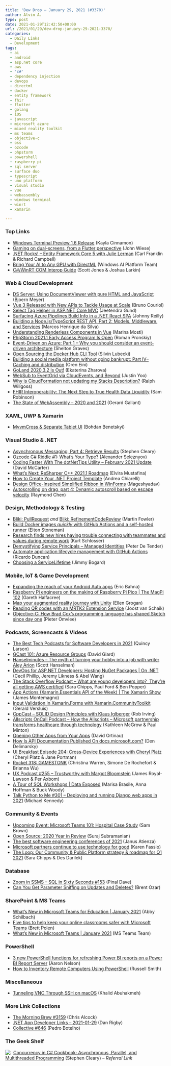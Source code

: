 ```yaml
---
title: 'Dew Drop – January 29, 2021 (#3370)'
author: Alvin A.
type: post
date: 2021-01-29T12:42:50+00:00
url: /2021/01/29/dew-drop-january-29-2021-3370/
categories:
  - Daily Links
  - Development
tags:
  - ai
  - android
  - asp.net core
  - aws
  - 'c#'
  - dependency injection
  - devops
  - directml
  - docker
  - entity framework
  - fhir
  - flutter
  - golang
  - iOS
  - javascript
  - microsoft azure
  - mixed reality toolkit
  - ms teams
  - objective-c
  - oss
  - ozcode
  - phpstorm
  - powershell
  - raspberry pi
  - sql server
  - surface duo
  - typescript
  - uno platform
  - visual studio
  - vue
  - webassembly
  - windows terminal
  - winrt
  - xamarin

---
```

### <a name="top"></a>Top Links

  * <a href="https://devblogs.microsoft.com/commandline/windows-terminal-preview-1-6-release/?WT.mc_id=DOP-MVP-4025064" target="_blank" rel="noopener">Windows Terminal Preview 1.6 Release</a> (Kayla Cinnamon)
  * <a href="https://devblogs.microsoft.com/surface-duo/dual-screen-gaming-flutter-flame/?WT.mc_id=DOP-MVP-4025064" target="_blank" rel="noopener">Gaming on dual-screens, from a Flutter perspective</a> (John Wiese)
  * <a href="http://www.dotnetrocks.com/default.aspx?ShowNum=1724" target="_blank" rel="noopener">.NET Rocks! &#8211; Entity Framework Core 5 with Julie Lerman</a> (Carl Franklin & Richard Campbell)
  * <a href="https://blogs.windows.com/windowsdeveloper/2021/01/28/bring-your-ai-to-any-gpu-with-directml/?WT.mc_id=WD-MVP-4025064" target="_blank" rel="noopener">Bring Your AI to Any GPU with DirectML</a> (Windows AI Platform Team)
  * <a href="https://github.com/microsoft/CsWinRT/blob/master/docs/interop.md" target="_blank" rel="noopener">C#/WinRT COM Interop Guide</a> (Scott Jones & Joshua Larkin)



### <a name="web"></a>Web & Cloud Development

  * <a href="https://www.textcontrol.com/blog/2021/01/28/ds-server-using-documentviewer-with-pure-html-and-javascript/" target="_blank" rel="noopener">DS Server: Using DocumentViewer with pure HTML and JavaScript</a> (Bjoern Meyer)
  * <a href="https://www.infoq.com/articles/vue-3-one-piece-release/?utm_campaign=infoq_content&utm_source=infoq&utm_medium=feed&utm_term=global" target="_blank" rel="noopener">Vue 3 Released with New APIs to Tackle Usage at Scale</a> (Bruno Couriol)
  * <a href="https://www.telerik.com/blogs/select-tag-helper-asp-net-core-mvc" target="_blank" rel="noopener">Select Tag Helper in ASP.NET Core MVC</a> (Jeetendra Gund)
  * <a href="http://blog.johnnyreilly.com/2021/01/surfacing-azure-pipelines-build-info-in.html" target="_blank" rel="noopener">Surfacing Azure Pipelines Build Info in a .NET React SPA</a> (Johnny Reilly)
  * <a href="https://www.toptal.com/express-js/nodejs-typescript-rest-api-pt-2" target="_blank" rel="noopener">Building a Node.js/TypeScript REST API, Part 2: Models, Middleware, and Services</a> (Marcos Henrique da Silva)
  * <a href="https://www.telerik.com/blogs/understanding-renderless-components-vue" target="_blank" rel="noopener">Understanding Renderless Components in Vue</a> (Marina Mosti)
  * <a href="https://blog.jetbrains.com/phpstorm/2021/01/phpstorm-2021-1-early-access-program-is-open/" target="_blank" rel="noopener">PhpStorm 2021.1 Early Access Program Is Open</a> (Roman Pronskiy)
  * <a href="https://techcommunity.microsoft.com/t5/apps-on-azure/event-driven-on-azure-part-1-why-you-should-consider-an-event/ba-p/2106983?WT.mc_id=DOP-MVP-4025064" target="_blank" rel="noopener">Event-Driven on Azure: Part 1 – Why you should consider an event-driven architecture</a> (Shelton Graves)
  *  <a href="https://www.docker.com/blog/open-sourcing-the-docker-hub-cli-tool/" target="_blank" rel="noopener">Open Sourcing the Docker Hub CLI Tool</a> (Silvin Lubecki)
  * <a href="http://feedproxy.google.com/~r/AyendeRahien/~3/Hv50TRTQsBk/building-a-social-media-platform-without-going-bankrupt-part-iv-caching-and-distribution" target="_blank" rel="noopener">Building a social media platform without going bankrupt: Part IV–Caching and distribution</a> (Oren Eini)
  * <a href="https://blog.jetbrains.com/go/2021/01/28/goland-2020-3-2-is-out/" target="_blank" rel="noopener">GoLand 2020.3.2 Is Out!</a> (Ekaterina Zharova)
  * <a href="https://dev.to/azure/websub-to-eventgrid-via-cloudevents-and-beyond-33k5" target="_blank" rel="noopener">WebSub to EventGrid via CloudEvents, and Beyond</a> (Justin Yoo)
  * <a href="https://ralphwillgoss.github.io/blog/2021/01/27/cloud-formation-stack-description-not-being-updated" target="_blank" rel="noopener">Why is CloudFormation not updating my Stacks Description?</a> (Ralph Willgoss)
  * <a href="https://cloudblogs.microsoft.com/industry-blog/microsoft-in-business/health/2021/01/28/fhir-interoperability-the-next-step-to-true-health-data-liquidity/?WT.mc_id=DOP-MVP-4025064" target="_blank" rel="noopener">FHIR Interoperability: The Next Step to True Health Data Liquidity</a> (Sam Robinson)
  * <a href="https://platform.uno/blog/the-state-of-webassembly-2020-and-2021/" target="_blank" rel="noopener">The State of WebAssembly – 2020 and 2021</a> (Gerard Gallant)



### <a name="silverlight"></a>XAML, UWP & Xamarin

  * <a href="https://medium.com/@benetskyybogdan/mvvmcross-separate-tablet-ui-3cda628181f3?source=rss-d6cd855316de------2" target="_blank" rel="noopener">MvvmCross & Separate Tablet UI</a> (Bohdan Benetskyi)



### <a name="dotnet"></a>Visual Studio & .NET

  * <a href="https://blog.stephencleary.com/2021/01/asynchronous-messaging-4-retrieve-results.html" target="_blank" rel="noopener">Asynchronous Messaging, Part 4: Retrieve Results</a> (Stephen Cleary)
  * <a href="https://oz-code.com/blog/net-c-tips/ozcode-c-riddle-1-whats-your-type" target="_blank" rel="noopener">Ozcode C# Riddle #1: What’s Your Type?</a> (Alexander Seleznyov)
  * <a href="https://www.c-sharpcorner.com/article/coding-faster-with-the-dotnettips-utility-february-2021-update/" target="_blank" rel="noopener">&shy;&shy;Coding Faster With The dotNetTips Utility &#8211; February 2021 Update</a> (David McCarter)
  * <a href="https://blog.jetbrains.com/rscpp/2021/01/28/resharper-cpp-2021-1-roadmap/" target="_blank" rel="noopener">What’s Next: ReSharper C++ 2021.1 Roadmap</a> (Elvira Mustafina)
  * <a href="https://auth0.com/blog/create-dotnet-project-template/" target="_blank" rel="noopener">How to Create Your .NET Project Template</a> (Andrea Chiarelli)
  * <a href="https://www.syncfusion.com/blogs/post/design-office-inspired-simplified-ribbon-in-winforms.aspx" target="_blank" rel="noopener">Design Office-Inspired Simplified Ribbon in WinForms</a> (Mageshyadav)
  * <a href="https://devblogs.microsoft.com/oldnewthing/20210128-00/?p=104768" target="_blank" rel="noopener">Autoscrolling on drag, part 4: Dynamic autoscroll based on escape velocity</a> (Raymond Chen)



### <a name="design"></a>Design, Methodology & Testing

  * <a href="https://martinfowler.com/bliki/PullRequest.html" target="_blank" rel="noopener">Bliki: PullRequest</a> _and_ <a href="https://martinfowler.com/bliki/RefinementCodeReview.html" target="_blank" rel="noopener">Bliki: RefinementCodeReview</a> (Martin Fowler)
  * <a href="https://blog.sixeyed.com/build-docker-images-quickly-with-github-actions-and-a-self-hosted-runner/" target="_blank" rel="noopener">Build Docker images *quickly* with GitHub Actions and a self-hosted runner</a> (Elton Stoneman)
  * <a href="https://www.geekwire.com/2021/research-finds-new-hires-trouble-connecting-teammates-values-remote-work/" target="_blank" rel="noopener">Research finds new hires having trouble connecting with teammates and values during remote work</a> (Kurt Schlosser)
  * <a href="https://devblogs.microsoft.com/devops/demystifying-service-principals-managed-identities/?WT.mc_id=DOP-MVP-4025064" target="_blank" rel="noopener">Demystifying Service Principals – Managed Identities</a> (Peter De Tender)
  * <a href="https://azure.microsoft.com/blog/automate-application-lifecycle-management-with-github-actions/?WT.mc_id=DOP-MVP-4025064" target="_blank" rel="noopener">Automate application lifecycle management with GitHub Actions</a> (Ricardo Duncan)
  * <a href="http://feedproxy.google.com/~r/GrabBagOfT/~3/ltrclayNb00/" target="_blank" rel="noopener">Choosing a ServiceLifetime</a> (Jimmy Bogard)



### <a name="mobile"></a>Mobile, IoT & Game Development

  * <a href="http://feedproxy.google.com/~r/blogspot/hsDu/~3/k6qQhYUU_W8/expanding-reach-of-your-android-auto.html" target="_blank" rel="noopener">Expanding the reach of your Android Auto apps</a> (Eric Bahna)
  * <a href="https://www.raspberrypi.org/blog/raspberry-pi-engineers-on-the-making-of-raspberry-pi-pico-the-magpi-102/" target="_blank" rel="noopener">Raspberry Pi engineers on the making of Raspberry Pi Pico | The MagPi 102</a> (Gareth Halfacree)
  * <a href="https://blogs.unity3d.com/2021/01/28/map-your-augmented-reality-journey-with-unity/" target="_blank" rel="noopener">Map your augmented reality journey with Unity</a> (Ellen Grogan)
  * <a href="https://localjoost.github.io/Reading-QR-codes-with-an-MRTK2-Extension-Service/" target="_blank" rel="noopener">Reading QR codes with an MRTK2 Extension Service</a> (Joost van Schaik)
  * <a href="https://www.sketch.com/blog/2021/01/27/objective-c-how-brad-coxs-programming-language-shaped-sketch/" target="_blank" rel="noopener">Objective-C: How Brad Cox’s programming language has shaped Sketch since day one</a> (Pieter Omvlee)



### <a name="podcasts"></a>Podcasts, Screencasts & Videos

  * <a href="https://www.freecodecamp.org/news/best-tech-podcasts-for-software-developers/" target="_blank" rel="noopener">The Best Tech Podcasts for Software Developers in 2021</a> (Quincy Larson)
  * <a href="https://www.DavidGiard.com/2021/01/28/GCast101AzureResourceGroups.aspx" target="_blank" rel="noopener">GCast 101: Azure Resource Groups</a> (David Giard)
  * <a href="https://hanselminutes.simplecast.com/episodes/the-myth-of-turning-your-hobby-into-a-job-with-writer-aley-arion-hSx11_DR" target="_blank" rel="noopener">Hanselminutes &#8211; The myth of turning your hobby into a job with writer Aley Arion</a> (Scott Hanselman)
  * <a href="https://channel9.msdn.com/Shows/On-NET/DevOps-for-ASPNET-Developers-Hosting-NuGet-Packages?WT.mc_id=DOP-MVP-4025064" target="_blank" rel="noopener">DevOps for ASP.NET Developers: Hosting NuGet Packages | On .NET</a> (Cecil Phillip, Jeremy Likness & Abel Wang)
  * <a href="https://the-stack-overflow-podcast.simplecast.com/episodes/talking-agile-micro-services-and-open-source-with-cloudcasts-brian-gracely-sAZHgwPP" target="_blank" rel="noopener">The Stack Overflow Podcast &#8211; What are young developers into?&nbsp; They&#8217;re all getting AWS certified</a> (Sara Chipps, Paul Ford & Ben Popper)
  * <a href="https://channel9.msdn.com/Shows/XamarinShow/App-Actions-XamarinEssentials-API-of-the-Week?WT.mc_id=DOP-MVP-4025064" target="_blank" rel="noopener">App Actions (Xamarin.Essentials API of the Week) | The Xamarin Show</a> (James Montemagno)
  * <a href="https://www.youtube.com/watch?v=rRn2k3l0P8k" target="_blank" rel="noopener">Input Validation in Xamarin.Forms with Xamarin.CommunityToolkit</a> (Gerald Versluis)
  * <a href="https://cppcast.libsyn.com/solid-design-principles-with-klaus-iglberger" target="_blank" rel="noopener">CppCast &#8211; SOLID Design Principles with Klaus Iglberger</a> (Rob Irving)
  * <a href="https://podcast.allscripts.com/e/how-the-allscripts-microsoft-partnership-transforms-healthcare-through-technology/" target="_blank" rel="noopener">Allscripts OnCall Podcast &#8211; How the Allscripts &#8211; Microsoft partnership transforms healthcare through technology</a> (Kathleen McGrow & Paul Minton)
  * <a href="http://www.youtube.com/watch?v=QayeVHRC9U4" target="_blank" rel="noopener">Opening Other Apps from Your Apps</a> (David Ortinau)
  * <a href="http://www.youtube.com/watch?v=Tld6kYUSUEU" target="_blank" rel="noopener">How Is API Documentation Published On docs.microsoft.com?</a> (Den Delimarsky)
  * <a href="https://uibreakfast.com/204-cross-device-experiences-with-cheryl-platz" target="_blank" rel="noopener">UI Breakfast Episode 204: Cross-Device Experiences with Cheryl Platz</a> (Cheryl Platz & Jane Portman)
  * <a href="http://relay.fm/rocket/318" target="_blank" rel="noopener">Rocket 318: GAMESTONK</a> (Christina Warren, Simone De Rochefort & Brianna Wu)
  * <a href="https://uxpodcast.com/255-trustworthy-margot-bloomstein/" target="_blank" rel="noopener">UX Podcast #255 &#8211; Trustworthy with Margot Bloomstein</a> (James Royal-Lawson & Per Axbom)
  * <a href="https://channel9.msdn.com/Shows/Data-Exposed/A-Tour-of-SQL-Workshops?WT.mc_id=DOP-MVP-4025064" target="_blank" rel="noopener">A Tour of SQL Workshops | Data Exposed</a> (Marisa Brasile, Anna Hoffman & Buck Woody)
  * <a href="https://talkpython.fm/episodes/show/301/deploying-and-running-django-web-apps-in-2021" target="_blank" rel="noopener">Talk Python to Me #301 &#8211; Deploying and running Django web apps in 2021</a> (Michael Kennedy)



### <a name="events"></a>Community & Events

  * <a href="https://techcommunity.microsoft.com/t5/healthcare-and-life-sciences/upcoming-event-microsoft-teams-101-hospital-case-study/ba-p/2107033?WT.mc_id=DOP-MVP-4025064" target="_blank" rel="noopener">Upcoming Event: Microsoft Teams 101: Hospital Case Study</a> (Sam Brown)
  * <a href="https://developers.facebook.com/blog/post/2021/01/28/open-source-2020-year-review/" target="_blank" rel="noopener">Open Source: 2020 Year in Review</a> (Suraj Subramanian)
  * <a href="http://feedproxy.google.com/~r/LearningJquery/~3/NB1znGQsU-c/the-best-software-engineering-conferences-of-2021" target="_blank" rel="noopener">The best software engineering conferences of 2021</a> (Janus Atienza)
  * <a href="https://blogs.partner.microsoft.com/mpn/microsoft-partners-continue-to-use-technology-for-good/" target="_blank" rel="noopener">Microsoft partners continue to use technology for good</a> (Karen Fassio)
  * <a href="https://stackoverflow.blog/2021/01/28/the-loop-community-public-platform-roadmap-q1-2021/" target="_blank" rel="noopener">The Loop: Our Community & Public Platform strategy & roadmap for Q1 2021</a> (Sara Chipps & Des Darilek)



### <a name="sql"></a>Database

  * <a href="https://blog.sqlauthority.com/2021/01/29/zoom-in-ssms-sql-in-sixty-seconds-153/?utm_source=rss&utm_medium=rss&utm_campaign=zoom-in-ssms-sql-in-sixty-seconds-153" target="_blank" rel="noopener">Zoom in SSMS – SQL in Sixty Seconds #153</a> (Pinal Dave)
  * <a href="http://feedproxy.google.com/~r/BrentOzar-SqlServerDba/~3/6rK0pF1wFaE/" target="_blank" rel="noopener">Can You Get Parameter Sniffing on Updates and Deletes?</a> (Brent Ozar)



### <a name="sp"></a>SharePoint & MS Teams

  * <a href="https://techcommunity.microsoft.com/t5/education-blog/what-s-new-in-microsoft-teams-for-education-january-2021/ba-p/2107814?WT.mc_id=DOP-MVP-4025064" target="_blank" rel="noopener">What’s New in Microsoft Teams for Education | January 2021</a> (Abby Schilbach)
  * <a href="https://techcommunity.microsoft.com/t5/education-blog/five-tips-to-help-keep-your-online-classrooms-safer-with/ba-p/2099870?WT.mc_id=DOP-MVP-4025064" target="_blank" rel="noopener">Five tips to help keep your online classrooms safer with Microsoft Teams</a> (Brett Polen)
  * <a href="https://techcommunity.microsoft.com/t5/microsoft-teams-blog/what-s-new-in-microsoft-teams-january-2021/ba-p/2107163?WT.mc_id=DOP-MVP-4025064" target="_blank" rel="noopener">What’s New in Microsoft Teams | January 2021</a> (MS Teams Team)



### <a name="ps"></a>PowerShell

  * <a href="https://www.sqlservercentral.com/blogs/3-new-powershell-functions-for-refreshing-power-bi-reports-on-a-power-bi-report-server" target="_blank" rel="noopener">3 new PowerShell functions for refreshing Power BI reports on a Power BI Report Server</a> (Aaron Nelson)
  * <a href="https://petri.com/how-to-inventory-remote-computers-using-powershell?utm_source=rss&utm_medium=rss&utm_campaign=how-to-inventory-remote-computers-using-powershell" target="_blank" rel="noopener">How to Inventory Remote Computers Using PowerShell</a> (Russell Smith)



### <a name="misc"></a>Miscellaneous

  * <a href="https://khalidabuhakmeh.com/tunneling-vnc-through-ssh-on-macos" target="_blank" rel="noopener">Tunneling VNC Through SSH on macOS</a> (Khalid Abuhakmeh)



### <a name="links"></a>More Link Collections

  * <a href="http://feedproxy.google.com/~r/ReflectivePerspective/~3/NGQVBCoZEBM/" target="_blank" rel="noopener">The Morning Brew #3159</a> (Chris Alcock)
  * <a href="https://links.danrigby.com/2021/01/app-developer-links-2021-01-29/" target="_blank" rel="noopener">.NET App Developer Links &#8211; 2021-01-29</a> (Dan Rigby)
  * <a href="http://feedproxy.google.com/~r/tympanus/~3/zX_HzMcIOY0/" target="_blank" rel="noopener">Collective #646</a> (Pedro Botelho)



### <a name="shelf"></a>The Geek Shelf

<a href="https://www.amazon.com/dp/1449367569/?tag=amavin-20" target="_blank" rel="noopener"><img decoding="async" align="left" style="margin: 0px 5px 0px 0px; border: 0px currentcolor; border-image: none; float: left; display: inline; background-image: none;" src="https://m.media-amazon.com/images/I/51QnnIC25sL._SS135_.jpg" border="0" /></a>&nbsp;<a href="https://www.amazon.com/dp/1449367569/?tag=amavin-20" target="_blank" rel="noopener">Concurrency in C# Cookbook: Asynchronous, Parallel, and Multithreaded Programming</a> (Stephen Cleary) _&#8211; Referral Link_
